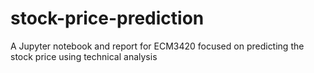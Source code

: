 # stock-price-prediction
A Jupyter notebook and report for ECM3420 focused on predicting the stock price using technical analysis 
